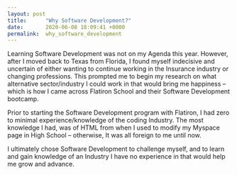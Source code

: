 ```yaml
---
layout: post
title:      "Why Software Development?"
date:       2020-06-08 18:09:41 +0000
permalink:  why_software_development
---
```



Learning Software Development was not on my Agenda this year. However, after I moved back to Texas from Florida, I found myself indecisive and uncertain of either wanting to continue working in the Insurance industry or changing professions. This prompted me to begin my research on what alternative sector/industry I could work in that would bring me happiness – which is how I came across Flatiron School and their Software Development bootcamp. 

Prior to starting the Software Development program with Flatiron, I had zero to minimal experience/knowledge of the coding Industry. The most knowledge I had, was of HTML from when I used to modify my Myspace page in High School – otherwise, It was all foreign to me until now. 

I ultimately chose Software Development to challenge myself, and to learn and gain knowledge of an Industry I have no experience in that would help me grow and advance. 

